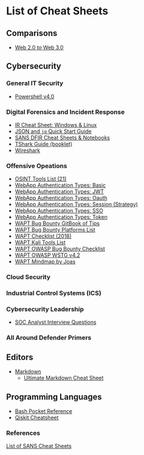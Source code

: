 # List of Cheat Sheets

<!-- COMPARISONS ------------------------------------------------------------->
## Comparisons

  - [Web 2.0 *to* Web 3.0](./cmp/web2.0-web3.0-programs.md)

<!-- CYBERSECURITY ----------------------------------------------------------->
## Cybersecurity

### General IT Security

  - [Powershell v4.0](./cybersec/general/powershell-v4.0.pdf)

### Digital Forensics and Incident Response

  - [IR Cheat Sheet: Windows & Linux](./cybersec/dfir/ir-linux-windows.pdf)
  - [JSON and `jq` Quick Start Guide](./cybersec/dfir/json-jq-query.pdf)
  - [SANS DFIR Cheat Sheets & Notebooks](./cybersec/dfir/sans-dfir-cheatsheets-notebook.pdf)
  - [TShark Guide (booklet)](./cybersec/dfir/tshark-guide.pdf)
  - [Wireshark](./cybersec/dfir/wireshark.pdf)

### Offensive Opeations

  - [OSINT Tools List (21)](./cybersec/osint/osint-tools-list-21.pdf)
  - [WebApp Authentication Types: Basic](./cybersec/offsec/pics/auth/wapt-auth-type-basic.jpeg)
  - [WebApp Authentication Types: JWT](./cybersec/offsec/pics/auth/wapt-auth-type-jwt.jpeg)
  - [WebApp Authentication Types: Oauth](./cybersec/offsec/pics/auth/wapt-auth-type-oauth.jpeg)
  - [WebApp Authentication Types: Session (Strategy)](./cybersec/offsec/pics/auth/wapt-auth-type-sess-strategy.jpeg)
  - [WebApp Authentication Types: SSO](./cybersec/offsec/pics/auth/wapt-auth-type-sso.jpeg)
  - [WebApp Authentication Types: Token](./cybersec/offsec/pics/auth/wapt-auth-type-token.jpeg)
  - [WAPT Bug Bounty GitBook of Tips](https://gowsundar.gitbook.io/book-of-bugbounty-tips/)
  - [WAPT Bug Bounty Platforms List](./cybersec/offsec/wapt-bug-bounty-platforms-list.md)
  - [WAPT Checklist (2018)](./cybersec/offsec/wapt-checklist-2018.pdf)
  - [WAPT Kali Tools List](./cybersec/offsec/wapt-kali-tools-list.md)
  - [WAPT OWASP Bug Bounty Checklist](./cybersec/offsec/wapt-bug-bounty-checklist-sehno.md)
  - [WAPT OWASP WSTG v4.2](./cybersec/offsec/wapt-owasp-wstg-v4.2-2022.pdf)
  - [WAPT Mindmap by Joas](./cybersec/offsec/wapt-mindmap-joas.pdf)

### Cloud Security

### Industrial Control Systems (ICS)

### Cybersecurity Leadership

  - [SOC Analyst Interview Questions](./cybersec/leadership/soc-analyst-interview-questions.pdf)

### All Around Defender Primers

<!-- EDITORS ----------------------------------------------------------------->
## Editors

  - [Markdown](./editors/markdown.md)
    - [Ultimate Markdown Cheat Sheet](https://towardsdatascience.com/the-ultimate-markdown-cheat-sheet-3d3976b31a0)

<!-- PROGRAMMING LANGUAGES --------------------------------------------------->
## Programming Languages
  - [Bash Pocket Reference](./programming/bash-pkt-ref.pdf)
  - [Qiskit Cheatsheet](./programming/qiskit-tcs.pdf)

### References

[List of SANS Cheat Sheets](https://www.sans.org/blog/the-ultimate-list-of-sans-cheat-sheets/)

<!--
Markdown: https://www.markdownguide.org/cheat-sheet
Powershell v4: https://assets.contentstack.io/v3/assets/blt36c2e63521272fdc/bltf146e4f361db3938/5e34a7bc946d717e2eab6139/power-shell-cheat-sheet-v41.pdf
Wireshark: https://www.comparitech.com/net-admin/wireshark-cheat-sheet/
-->
